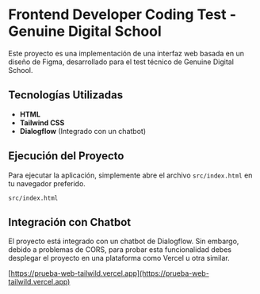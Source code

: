 # Frontend Developer Coding Test - Genuine Digital School

Este proyecto es una implementación de una interfaz web basada en un diseño de Figma, desarrollado para el test técnico de Genuine Digital School.

## Tecnologías Utilizadas

- **HTML**
- **Tailwind CSS**
- **Dialogflow** (Integrado con un chatbot)

## Ejecución del Proyecto

Para ejecutar la aplicación, simplemente abre el archivo `src/index.html` en tu navegador preferido.

```plaintext
src/index.html
```

## Integración con Chatbot
El proyecto está integrado con un chatbot de Dialogflow. Sin embargo, debido a problemas de CORS, para probar esta funcionalidad debes desplegar el proyecto en una plataforma como Vercel u otra similar.

[https://prueba-web-tailwild.vercel.app](https://prueba-web-tailwild.vercel.app)



